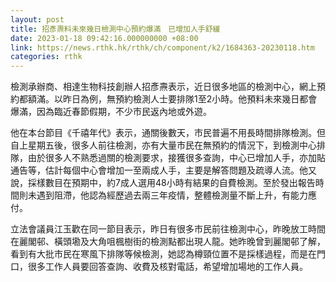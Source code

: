 ```yaml
---
layout: post
title: 招彥燾料未來幾日檢測中心預約爆滿　已增加人手舒緩
date: 2023-01-18 09:42:16.000000000 +08:00
link: https://news.rthk.hk/rthk/ch/component/k2/1684363-20230118.htm
categories: rthk
---
```


檢測承辦商、相達生物科技創辦人招彥燾表示，近日很多地區的檢測中心，網上預約都額滿。以昨日為例，無預約檢測人士要排隊1至2小時。他預料未來幾日都會爆滿，因為臨近春節假期，不少市民返內地或外遊。 

他在本台節目《千禧年代》表示，通關後數天，市民普遍不用長時間排隊檢測。但自上星期五後，很多人前往檢測，亦有大量市民在無預約的情況下，到檢測中心排隊，由於很多人不熟悉過關的檢測要求，接獲很多查詢，中心已增加人手，亦加貼通告等，估計每個中心會增加一至兩成人手，主要是解答問題及疏導人流。他又說，採樣數目在預期中，約7成人選用48小時有結果的自費檢測。至於發出報告時間則未遇到阻滯，他認為經歷過去兩三年疫情，整體檢測量不斷上升，有能力應付。

立法會議員江玉歡在同一節目表示，昨日有很多市民前往檢測中心，昨晚放工時間在麗閣邨、橫頭墈及大角咀楓樹街的檢測點都出現人龍。她昨晚曾到麗閣邨了解，看到有大批市民在寒風下排隊等候檢測，她認為樽頸位置不是採樣過程，而是在門口，很多工作人員要回答查詢、收費及核對電話，希望增加場地的工作人員。
